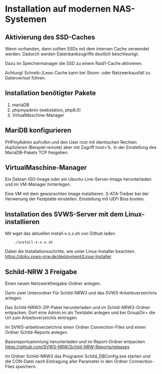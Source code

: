 # Installation auf modernen NAS-Systemen

## Aktivierung des SSD-Caches

Wenn vorhanden, dann sollten SSDs mit dem internen Cache verwendet werden.
Dadurch werden Datenbankzugriffe deutlich beschleunigt.

Dazu im Speichermanager die SSD zu einem Raid1-Cache aktivieren.

Achtung! Schreib-/Lese-Cache kann bei Strom- oder Netzwerkausfall zu Datenverlust führen.

## Installation benötigter Pakete

1. mariaDB
2. phpmyadmin (webstation, php8.0)
3. VirtualMaschine-Manager


## MariDB konfigurieren

PHPmyAdmin aufrufen und den User root mit identischen Rechten duplizieren (Beispiel remote) aber mit Zugriff host=%.
In der Einstellung des MariaDB-Pakets TCP freigeben.

## VirtualMaschine-Manager

Ein Debian-ISO-Image oder ein Ubuntu-Live-Server-Image herunterladen und im VM-Manager hinterlegen.

Eine VM mit dem gewünschten Image installieren.
S-ATA-Treiber bei der Verwenung der Festplatte einstellen.
Einstellung mit UEFI Bios booten.



## Installation des SVWS-Server mit dem Linux-installieren


Mit wget das aktuellen install-x.x.x.sh von Github laden.

``` chmod +x install-x.x.x.sh
    ./install-x-x-x.sh
```

Dabei die Installationsschritte, wie unter Linux-Installer beachten.
https://doku.svws-nrw.de/deployment/Linux-Installer


## Schild-NRW 3 Freigabe

Einen neuen Netzwerkfreigabe-Ordner anlegen.

Darin zwei Unterordner Für Schild-NRW3 und das SVWS-Arbeitsverzeichnis anlegen.

Das Schild-NRW3-ZIP-Paket herunterladen und im Schild-NRW3-Ordner entpacken.
Dort eine Admin.ini als Textdatei anlegen und bei GroupDir= die Url zum Arbeitsverzeichis eintragen.

Im SVWS-arbeitsverzeichnis einen Ordner Connection-Files und einen Ordner Schild-Reports anlegen.

Basisreportsammlung herunterladen und im Report-Ordner entpacken.
https://github.com/SVWS-NRW/Schild-NRW-Reports/releases

Im Ordner Schild-NRW3 das Programm Schild_DBConfig.exe starten und die CON-Datei nach Eintragung aller Parameter in den Ordner Connection-Files speichern.


